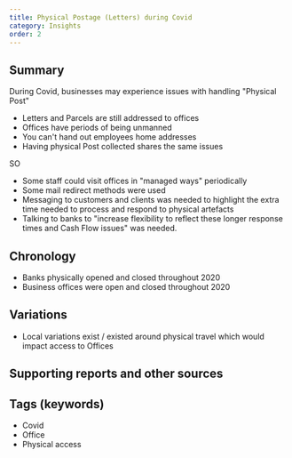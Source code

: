 ```yaml
---
title: Physical Postage (Letters) during Covid
category: Insights
order: 2
---
```

## Summary
During Covid, businesses may experience issues with handling "Physical Post"
- Letters and Parcels are still addressed to offices
- Offices have periods of being unmanned
- You can't hand out employees home addresses
- Having physical Post collected shares the same issues

SO
- Some staff could visit offices in "managed ways" periodically
- Some mail redirect methods were used
- Messaging to customers and clients was needed to highlight the extra time needed to process and respond to physical artefacts
- Talking to banks to "increase flexibility to reflect these longer response times and Cash Flow issues" was needed.


## Chronology
- Banks physically opened and closed throughout 2020
- Business offices were open and closed throughout 2020


## Variations
- Local variations exist / existed around physical travel which would impact access to Offices


## Supporting reports and other sources


## Tags (keywords)
- Covid
- Office
- Physical access
